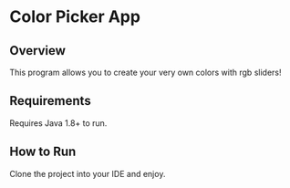 # Color Picker App
## Overview
This program  allows you to create your very own colors with rgb sliders!
## Requirements
Requires Java 1.8+ to run.
## How to Run
Clone the project into your IDE and enjoy.